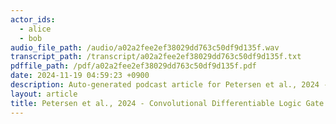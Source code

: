 ```yaml
---
actor_ids:
  - alice
  - bob
audio_file_path: /audio/a02a2fee2ef38029dd763c50df9d135f.wav
transcript_path: /transcript/a02a2fee2ef38029dd763c50df9d135f.txt
pdffile_path: /pdf/a02a2fee2ef38029dd763c50df9d135f.pdf
date: 2024-11-19 04:59:23 +0900
description: Auto-generated podcast article for Petersen et al., 2024 - Convolutional Differentiable Logic Gate Networks_JP.
layout: article
title: Petersen et al., 2024 - Convolutional Differentiable Logic Gate Networks_JP
---
```


